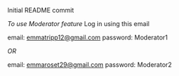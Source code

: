 Initial README commit

*To use Moderator feature*
Log in using this email

email: emmatripp12@gmail.com
password: Moderator1

*OR*

email: emmaroset29@gmail.com
password: Moderator2
